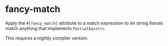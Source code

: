 # fancy-match

Apply the `#[fancy_match]` attribute to a match expression to let string
literals match anything that implements `PartialEq<str>`.

This requires a nightly compiler version.
